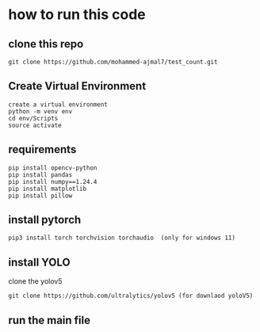 # how to run this code
## clone this repo
    git clone https://github.com/mohammed-ajmal7/test_count.git
## Create Virtual Environment
    create a virtual environment 
    python -m venv env
    cd env/Scripts
    source activate
## requirements 
    pip install opencv-python
    pip install pandas
    pip install numpy==1.24.4
    pip install matplotlib
    pip install pillow
## install pytorch
    pip3 install torch torchvision torchaudio  (only for windows 11)
## install YOLO
clone the yolov5

    git clone https://github.com/ultralytics/yolov5 (for downlaod yoloV5)
    
## run the main file
